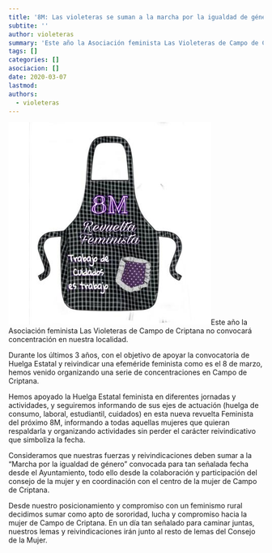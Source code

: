 ```yaml
---
title: '8M: Las violeteras se suman a la marcha por la igualdad de género'
subtite: ''
author: violeteras
summary: 'Este año la Asociación feminista Las Violeteras de Campo de Criptana no convocará concentración en nuestra localidad y se sumará a la marcha por la igualdad de género convocada por el Ayuntamiento de Campo de Criptana.'
tags: []
categories: []
asociacion: []
date: 2020-03-07
lastmod:
authors: 
  - violeteras
---
```


<img src="img/mandiles8m.jpg#righ" alt="" width="400">Este año la Asociación feminista Las Violeteras de Campo de Criptana no convocará concentración en nuestra localidad.

Durante los últimos 3 años, con el objetivo de apoyar la convocatoria de Huelga Estatal y reivindicar una efeméride feminista como es el 8 de marzo, hemos venido organizando una serie de concentraciones en Campo de Criptana.

Hemos apoyado la Huelga Estatal feminista en diferentes jornadas y actividades, y seguiremos informando de sus ejes de actuación (huelga de consumo, laboral, estudiantil, cuidados) en esta nueva revuelta Feminista del próximo 8M, informando a todas aquellas mujeres que quieran respaldarla y organizando actividades sin perder el carácter reivindicativo que simboliza la fecha.

Consideramos que nuestras fuerzas y reivindicaciones deben sumar a la “Marcha por la igualdad de género” convocada para tan señalada fecha desde el Ayuntamiento, todo ello desde la colaboración y participación del consejo de la mujer y en coordinación con el centro de la mujer de Campo de Criptana.

Desde nuestro posicionamiento y compromiso con un feminismo rural decidimos sumar como apto de sororidad, lucha y compromiso hacia la mujer de Campo de Criptana. En un día tan señalado para caminar juntas, nuestros lemas y reivindicaciones irán junto al resto de lemas del Consejo de la Mujer.



